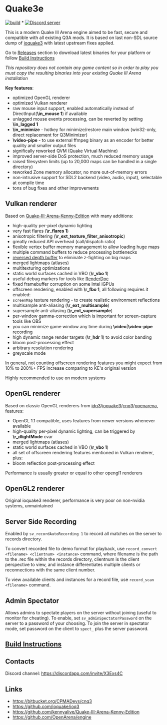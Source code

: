 # Quake3e

[![build](../../workflows/build/badge.svg)](../../actions?query=workflow%3Abuild) * <a href="https://discord.com/invite/X3Exs4C"><img src="https://img.shields.io/discord/314456230649135105?color=7289da&logo=discord&logoColor=white" alt="Discord server" /></a>

This is a modern Quake III Arena engine aimed to be fast, secure and compatible with all existing Q3A mods.
It is based on last non-SDL source dump of [ioquake3](https://github.com/ioquake/ioq3) with latest upstream fixes applied.

Go to [Releases](../../releases) section to download latest binaries for your platform or follow [Build Instructions](#build-instructions)

*This repository does not contain any game content so in order to play you must copy the resulting binaries into your existing Quake III Arena installation*

**Key features**:

* optimized OpenGL renderer
* optimized Vulkan renderer
* raw mouse input support, enabled automatically instead of DirectInput(**\in_mouse 1**) if available
* unlagged mouse events processing, can be reverted by setting **\in_lagged 1**
* **\in_minimize** - hotkey for minimize/restore main window (win32-only, direct replacement for Q3Minimizer)
* **\video-pipe** - to use external ffmpeg binary as an encoder for better quality and smaller output files
* significally reworked QVM (Quake Virtual Machine)
* improved server-side DoS protection, much reduced memory usage
* raised filesystem limits (up to 20,000 maps can be handled in a single directory)
* reworked Zone memory allocator, no more out-of-memory errors
* non-intrusive support for SDL2 backend (video, audio, input), selectable at compile time
* tons of bug fixes and other improvements

## Vulkan renderer

Based on [Quake-III-Arena-Kenny-Edition](https://github.com/kennyalive/Quake-III-Arena-Kenny-Edition) with many additions:

* high-quality per-pixel dynamic lighting
* very fast flares (**\r_flares 1**)
* anisotropic filtering (**\r_ext_texture_filter_anisotropic**)
* greatly reduced API overhead (call/dispatch ratio)
* flexible vertex buffer memory management to allow loading huge maps
* multiple command buffers to reduce processing bottlenecks
* [reversed depth buffer](https://developer.nvidia.com/content/depth-precision-visualized) to eliminate z-fighting on big maps
* merged lightmaps (atlases)
* multitexturing optimizations
* static world surfaces cached in VBO (**\r_vbo 1**)
* useful debug markers for tools like [RenderDoc](https://renderdoc.org/)
* fixed framebuffer corruption on some Intel iGPUs
* offscreen rendering, enabled with **\r_fbo 1**, all following requires it enabled:
* `screenMap` texture rendering - to create realistic environment reflections
* multisample anti-aliasing (**\r_ext_multisample**)
* supersample anti-aliasing (**\r_ext_supersample**)
* per-window gamma-correction which is important for screen-capture tools like OBS
* you can minimize game window any time during **\video**|**\video-pipe** recording
* high dynamic range render targets (**\r_hdr 1**) to avoid color banding
* bloom post-processing effect
* arbitrary resolution rendering
* greyscale mode

In general, not counting offscreen rendering features you might expect from 10% to 200%+ FPS increase comparing to KE's original version

Highly recommended to use on modern systems

## OpenGL renderer

Based on classic OpenGL renderers from [idq3](https://github.com/id-Software/Quake-III-Arena)/[ioquake3](https://github.com/ioquake/ioq3)/[cnq3](https://bitbucket.org/CPMADevs/cnq3)/[openarena](https://github.com/OpenArena/engine), features:

* OpenGL 1.1 compatible, uses features from newer versions whenever available
* high-quality per-pixel dynamic lighting, can be triggered by **\r_dlightMode** cvar
* merged lightmaps (atlases)
* static world surfaces cached in VBO (**\r_vbo 1**)
* all set of offscreen rendering features mentioned in Vulkan renderer, plus:
* bloom reflection post-processing effect

Performance is usually greater or equal to other opengl1 renderers

## OpenGL2 renderer

Original ioquake3 renderer, performance is very poor on non-nvidia systems, unmaintained

## Server Side Recording

Enabled by `sv_recordAutoRecording 1` to record all matches on the server to records directory.

To convert recorded file to demo format for playback, use `record_convert <filename> <clientnum> <instance>` command, where filename is the path to the .rec file within the records directory, clientnum is the client perspective to view, and instance differentiates multiple clients or reconnections with the same client number.

To view available clients and instances for a record file, use `record_scan <filename>` command.

## Admin Spectator

Allows admins to spectate players on the server without joining (useful to monitor for cheating). To enable, set `sv_adminSpectatorPassword` on the server to a password of your choosing. To join the server in spectator mode, set password on the client to `spect_` plus the server password.

## [Build Instructions](BUILD.md)

## Contacts

Discord channel: https://discordapp.com/invite/X3Exs4C

## Links

* https://bitbucket.org/CPMADevs/cnq3
* https://github.com/ioquake/ioq3
* https://github.com/kennyalive/Quake-III-Arena-Kenny-Edition
* https://github.com/OpenArena/engine
